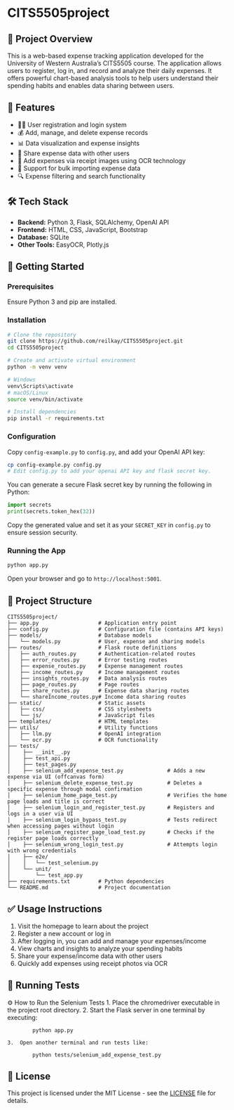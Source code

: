 # CITS5505project

## 📘 Project Overview

This is a web-based expense tracking application developed for the University of Western Australia’s CITS5505 course. The application allows users to register, log in, and record and analyze their daily expenses. It offers powerful chart-based analysis tools to help users understand their spending habits and enables data sharing between users.

## 🔧 Features

- 🧑‍💻 User registration and login system
- 💰 Add, manage, and delete expense records
- 📊 Data visualization and expense insights
- 🤝 Share expense data with other users
- 📸 Add expenses via receipt images using OCR technology
- 📑 Support for bulk importing expense data
- 🔍 Expense filtering and search functionality

## 🛠️ Tech Stack

- **Backend:** Python 3, Flask, SQLAlchemy, OpenAI API  
- **Frontend:** HTML, CSS, JavaScript, Bootstrap  
- **Database:** SQLite  
- **Other Tools:** EasyOCR, Plotly.js

## 🚀 Getting Started

### Prerequisites

Ensure Python 3 and pip are installed.

### Installation

```bash
# Clone the repository
git clone https://github.com/reilkay/CITS5505project.git
cd CITS5505project

# Create and activate virtual environment
python -m venv venv

# Windows
venv\Scripts\activate
# macOS/Linux
source venv/bin/activate

# Install dependencies
pip install -r requirements.txt
```

### Configuration

Copy `config-example.py` to `config.py`, and add your OpenAI API key:

```bash
cp config-example.py config.py
# Edit config.py to add your openai API key and flask secret key.
```

You can generate a secure Flask secret key by running the following in Python:

```python
import secrets
print(secrets.token_hex(32))
```

Copy the generated value and set it as your `SECRET_KEY` in `config.py` to ensure session security.

### Running the App

```bash
python app.py
```

Open your browser and go to `http://localhost:5001`.

## 📁 Project Structure

```plaintext
CITS5505project/
├── app.py                   # Application entry point
├── config.py                # Configuration file (contains API keys)
├── models/                  # Database models
│   └── models.py            # User, expense and sharing models
├── routes/                  # Flask route definitions
│   ├── auth_routes.py       # Authentication-related routes
│   ├── error_routes.py      # Error testing routes
│   ├── expense_routes.py    # Expense management routes
│   ├── income_routes.py     # Income management routes
│   ├── insights_routes.py   # Data analysis routes
│   ├── page_routes.py       # Page routes
│   ├── share_routes.py      # Expense data sharing routes
│   └── shareIncome_routes.py# Income data sharing routes
├── static/                  # Static assets
│   ├── css/                 # CSS stylesheets
│   └── js/                  # JavaScript files
├── templates/               # HTML templates
├── utils/                   # Utility functions
│   ├── llm.py               # OpenAI integration
│   └── ocr.py               # OCR functionality
├── tests/
│    ├── __init__.py                               
│    ├── test_api.py                               
│    ├── test_pages.py                             
│    ├── selenium_add_expense_test.py              # Adds a new expense via UI (offcanvas form)
│    ├── selenium_delete_expense_test.py           # Deletes a specific expense through modal confirmation
│    ├── selenium_home_page_test.py                # Verifies the home page loads and title is correct
│    ├── selenium_login_and_register_test.py       # Registers and logs in a user via UI
│    ├── selenium_login_bypass_test.py             # Tests redirect when accessing pages without login
│    ├── selenium_register_page_load_test.py       # Checks if the register page loads correctly
│    ├── selenium_wrong_login_test.py              # Attempts login with wrong credentials
│    ├── e2e/
│    │   └── test_selenium.py                      
│    └── unit/
│        └── test_app.py                           
├── requirements.txt         # Python dependencies
└── README.md                # Project documentation
```

## ✅ Usage Instructions

1. Visit the homepage to learn about the project  
2. Register a new account or log in  
3. After logging in, you can add and manage your expenses/income  
4. View charts and insights to analyze your spending habits  
5. Share your expense/income data with other users  
6. Quickly add expenses using receipt photos via OCR  

## 🧪 Running Tests

⚙️ How to Run the Selenium Tests
	1.	Place the chromedriver executable in the project root directory.
	2.	Start the Flask server in one terminal by executing:

            python app.py

    3.	Open another terminal and run tests like:

            python tests/selenium_add_expense_test.py




## 📄 License

This project is licensed under the MIT License - see the [LICENSE](LICENSE) file for details.